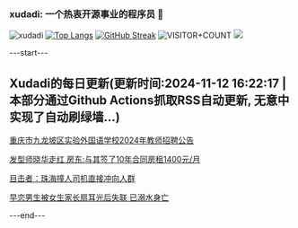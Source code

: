 ### xudadi: 一个热衷开源事业的程序员 👋

![xudadi](https://github-readme-stats-git-masterorgs-github-readme-stats-team.vercel.app/api?username=xudadi)
[![Top Langs](https://github-readme-stats.vercel.app/api/top-langs/?username=xudadi)](https://github.com/anuraghazra/github-readme-stats)
[![GitHub Streak](https://streak-stats.demolab.com?user=xudadi&locale=zh_Hans)](https://git.io/streak-stats)
![VISITOR+COUNT](https://komarev.com/ghpvc/?username=xudadi&label=VISITOR+COUNT)
![](https://raw.githubusercontent.com/xudadi/xudadi/main/assets/github-contribution-grid-snake.svg)


---start---

## Xudadi的每日更新(更新时间:2024-11-12 16:22:17 | 本部分通过Github Actions抓取RSS自动更新, 无意中实现了自动刷绿墙...)

[重庆市九龙坡区实验外国语学校2024年教师招聘公告](https://www.gongkaoleida.com/article/2190962)

[发型师晓华走红 房东:与其签了10年合同房租1400元/月](https://m.163.com/news/article/JGPCUJGR053469LG.html)

[目击者：珠海撞人司机直接冲向人群](https://m.163.com/news/article/JGODMT980514R9P4.html)

[早恋男生被女生家长扇耳光后失联 已溺水身亡](https://m.163.com/news/article/JGOEIJBU0001899O.html)

---end---
